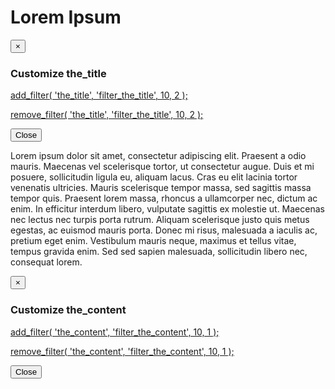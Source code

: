 <!-- THE_TITLE -->
  <h1 class="hover_border title" data-toggle="modal" data-target="#modal_title">Lorem Ipsum</h1>
<!-- Modal -->
  <div id="modal_title" class="modal fade" role="dialog">
    <div class="modal-dialog">
      <!-- Modal content-->
      <div class="modal-content hooks filter-info">
        <div class="modal-header">
          <button type="button" class="close" data-dismiss="modal">&times;</button>
          <h3 class="modal-title">Customize the_title</h3>
        </div>
        <div class="modal-body">
            <p><a href="http://hookr.io/4.6.1/filters/the_title/">add_filter( 'the_title', 'filter_the_title', 10, 2 );</a></p>
            <p><a href="http://hookr.io/4.6.1/filters/the_title/">remove_filter( 'the_title', 'filter_the_title', 10, 2 );</a></p>
        </div>
        <div class="modal-footer">
          <button type="button" class="btn btn-default" data-dismiss="modal">Close</button>
        </div>
      </div>
    </div>
  </div>
<!-- THE_CONTENT -->
  <div class="hover_border content" data-toggle="modal" data-target="#modal_content">
    <p>Lorem ipsum dolor sit amet, consectetur adipiscing elit. Praesent a odio mauris. Maecenas vel scelerisque tortor, ut consectetur augue. Duis et mi posuere, sollicitudin ligula eu, aliquam lacus. Cras eu elit lacinia tortor venenatis ultricies. Mauris scelerisque tempor massa, sed sagittis massa tempor quis. Praesent lorem massa, rhoncus a ullamcorper nec, dictum ac enim. In efficitur interdum libero, vulputate sagittis ex molestie ut. Maecenas nec lectus nec turpis porta rutrum. Aliquam scelerisque justo quis metus egestas, ac euismod mauris porta. Donec mi risus, malesuada a iaculis ac, pretium eget enim. Vestibulum mauris neque, maximus et tellus vitae, tempus gravida enim. Sed sed sapien malesuada, sollicitudin libero nec, consequat lorem.</p>
  </div>
<!-- Modal -->
  <div id="modal_content" class="modal fade" role="dialog">
    <div class="modal-dialog">
      <!-- Modal content-->
      <div class="modal-content hooks filter-info">
        <div class="modal-header">
          <button type="button" class="close" data-dismiss="modal">&times;</button>
          <h3 class="modal-title">Customize the_content</h3>
        </div>
        <div class="modal-body">
            <p><a href="http://hookr.io/4.6.1/filters/the_content/">add_filter( 'the_content', 'filter_the_content', 10, 1 );</a></p>
            <p><a href="http://hookr.io/4.6.1/filters/the_content/">remove_filter( 'the_content', 'filter_the_content', 10, 1 );</a></p>
        </div>
        <div class="modal-footer">
          <button type="button" class="btn btn-default" data-dismiss="modal">Close</button>
        </div>
      </div>
    </div>
  </div>
